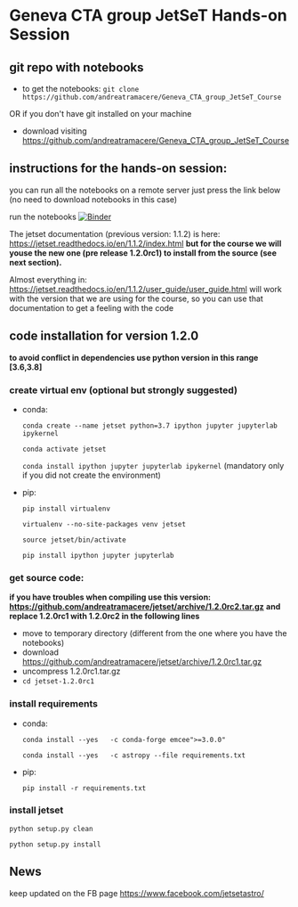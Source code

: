 # Geneva CTA group JetSeT Hands-on Session

## git repo with notebooks 

- to get the notebooks:
  `git clone https://github.com/andreatramacere/Geneva_CTA_group_JetSeT_Course`

OR if you don't have git installed on your machine

- download visiting <https://github.com/andreatramacere/Geneva_CTA_group_JetSeT_Course>

## instructions for the hands-on session: 

you can run all the notebooks on a remote server just press the link below (no need to download notebooks in this case)

run the notebooks [![Binder](https://mybinder.org/badge_logo.svg)](https://mybinder.org/v2/gh/andreatramacere/Geneva_CTA_group_JetSeT_Course/HEAD)


The jetset documentation (previous version: 1.1.2) is here:
https://jetset.readthedocs.io/en/1.1.2/index.html
**but for the course we will youse the new one (pre release 1.2.0rc1) to install from the source (see next section).**

Almost everything in: https://jetset.readthedocs.io/en/1.1.2/user_guide/user_guide.html
will work with the version that we are using for the course, so you can use that documentation to get a feeling with the code

## code installation for version 1.2.0
**to avoid conflict in dependencies use python version in this range [3.6,3.8]**


### create virtual env (optional but strongly suggested)
- conda:
 
  `conda create --name jetset python=3.7 ipython jupyter jupyterlab ipykernel`
 
  `conda activate jetset`  

  `conda install ipython jupyter jupyterlab ipykernel` (mandatory only if you did not create the environment)

- pip:
  
   `pip install virtualenv`
  
   `virtualenv --no-site-packages venv jetset`
  
  `source jetset/bin/activate`
  
  `pip install ipython jupyter jupyterlab`

### get source code:
**if you have troubles when compiling use this version: https://github.com/andreatramacere/jetset/archive/1.2.0rc2.tar.gz** 
**and replace 1.2.0rc1 with 1.2.0rc2 in the following lines**

- move to temporary directory (different from the one where you have the notebooks)
- download  https://github.com/andreatramacere/jetset/archive/1.2.0rc1.tar.gz
- uncompress 1.2.0rc1.tar.gz
- `cd jetset-1.2.0rc1`

### install requirements
- conda:

  `conda install --yes   -c conda-forge emcee">=3.0.0"`

  `conda install --yes   -c astropy --file requirements.txt`

- pip:

  `pip install -r requirements.txt `


### install jetset

  `python setup.py clean`
  
  `python setup.py install`



## News
keep updated on the FB page <https://www.facebook.com/jetsetastro/>
